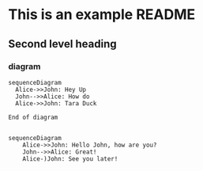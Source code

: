 # This is an example README

## Second level heading

### diagram
```mermaid
sequenceDiagram
  Alice->>John: Hey Up
  John-->>Alice: How do
  Alice->>John: Tara Duck

End of diagram


sequenceDiagram
    Alice->>John: Hello John, how are you?
    John-->>Alice: Great!
    Alice-)John: See you later!

